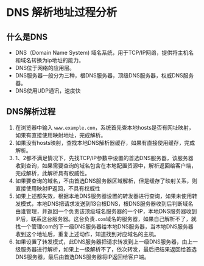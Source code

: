 # DNS 解析地址过程分析
## 什么是DNS
- DNS（Domain Name System) 域名系统，用于TCP/IP网络，提供将主机名和域名转换为ip地址的能力。
- DNS位于网络的应用层。
- DNS服务器一般分为三种，根DNS服务器，顶级DNS服务器，权威DNS服务器。
- DNS使用UDP通讯，速度快
## DNS解析过程
1. 在浏览器中输入 `www.example.com`，系统首先查本地hosts是否有网址映射，如果有直接使用映射地址，完成解析。
2. 如果没有hosts映射，查找本地DNS解析器缓存，如果有直接使用缓存，完成解析。
3. 1、2都不满足情况下，先找TCP/IP参数中设置的首选DNS服务器，该服务器收到查询，如果需要查询的域名包含在本地配置资源中，解析返回给客户端，完成解析，此解析具有权威性。
4. 如果要查询的域名，不由首选DNS服务器区域解析，但是缓存了映射关系，则直接使用映射IP返回，不具有权威性
5. 如果上述都失效，根据本地DNS服务器设置的转发器进行查询，如果未使用转发模式，本地DNS把请求发送到13台根DNS，根DNS服务器收到后判断域名由谁管理，并返回一个负责该顶级域名服务器的一个IP，本地DNS服务器收到IP后，联系这台服务器。这台负责`.com`域名的服务器，如果自己解析不了，就找一个管理com的下一级DNS服务器给本地DNS服务器，当本地DNS服务器收到这个地址后，重复上述动作，知道找到对应域名的主机。
6. 如果设置了转发模式，此DNS服务器把请求转发到上一级DNS服务器，由上一级服务器进行解析，如果上一级解析不了，依次转发，最后把结果返回给首选DNS服务器，最后由首选DNS服务器将IP返回给客户端。